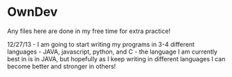OwnDev
======

Any files here are done in my free time for extra practice!

12/27/13 - I am going to start writing my programs in 3-4 different languages
    - JAVA, javascript, python, and C
      - the language I am currently best in is in JAVA, but hopefully as I keep writing in different languages I can become better and stronger in others!
